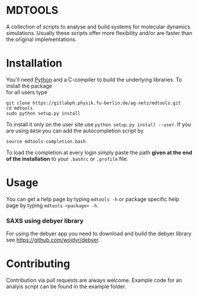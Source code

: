 # MDTOOLS

A collection of scripts to analyse and build systems for molecular dynamics simulations.
Usually these scripts offer more flexibility and/or are faster than the original implementations.

# Installation

You'll need [Python](https://www.python.org) and a C-compiler to build the
underlying libraries. To install the package  
for all users type
```
git clone https://gitlabph.physik.fu-berlin.de/ag-netz/mdtools.git
cd mdtools
sudo python setup.py install
```
To install it only on the user site use `python setup.py install --user`.
If you are using `BASH` you can add the autocompletion script
by

```
source mdtools-completion.bash
```

To load the completion at every login simply paste the path **given at the end
of the installation** to your `.bashrc` or `.profile` file.

# Usage

You can get a help page by typing `mdtools -h` or package specific help page
by typing `mdtools <package> -h`.


### SAXS using debyer library

For using the debyer app you need to download and build
the debyer library see
https://github.com/wojdyr/debyer.

# Contributing

Contribution via pull requests are always welcome. Example code for an
analyis script can be found in the example folder.

